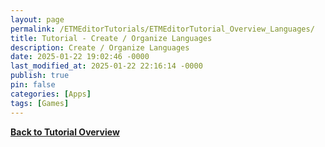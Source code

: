 ```yaml
---
layout: page
permalink: /ETMEditorTutorials/ETMEditorTutorial_Overview_Languages/
title: Tutorial - Create / Organize Languages
description: Create / Organize Languages
date: 2025-01-22 19:02:46 -0000
last_modified_at: 2025-01-22 22:16:14 -0000
publish: true
pin: false
categories: [Apps]
tags: [Games]
---
```


**[Back to Tutorial Overview](/ETMEditorTutorials/ETMEditorTutorials)**

